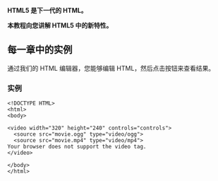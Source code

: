**HTML5 是下一代的 HTML。**

**本教程向您讲解 HTML5 中的新特性。**

## 每一章中的实例

通过我们的 HTML 编辑器，您能够编辑 HTML，然后点击按钮来查看结果。

### 实例

```
<!DOCTYPE HTML>
<html>
<body>

<video width="320" height="240" controls="controls">
  <source src="movie.ogg" type="video/ogg">
  <source src="movie.mp4" type="video/mp4">
Your browser does not support the video tag.
</video>

</body>
</html>
```

